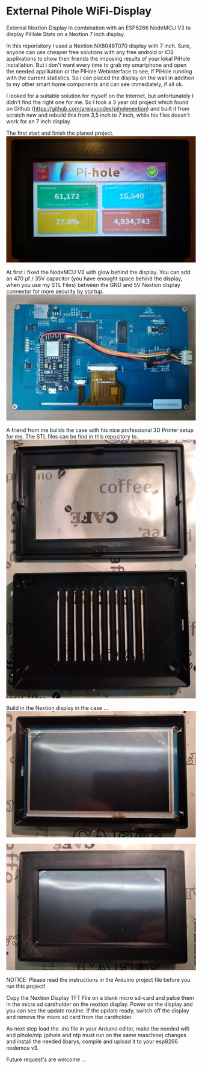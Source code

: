 # External Pihole WiFi-Display
External Nextion Display in combination with an ESP8266 NodeMCU V3 to display PiHole Stats on a Nextion 7 inch display.

In this reporisitory i used a Nextion NX8048T070 display with 7 inch. Sure, anyone can use cheaper free solutions with any
free android or iOS applikations to show their friends the imposing results of your lokal PiHole installation. But i don't
want every time to grab my smartphone and open the needed applikation or the PiHole Webinterface to see, if PiHole running
with the current statistics. So i can placed the display on the wall in addition to my other smart home components and can
see immediately, if all ok.

I looked for a suitable solution for myself on the Internet, but unfortunately I didn't find the right one for me. So I took
a 3 year old project which found on Github (https://github.com/arejaycodes/piholenextion) and built it from scratch new and
rebuild this from 3,5 inch to 7 inch, while his files doesn't work for an 7 inch display.

The first start and finish the planed project.
![Alt text](project_pictures/nextion_NX8048T070_7_inch_in_action_update.png?raw=true "Pihole Nestion WiFi Display cin action")

At first i fixed the NodeMCU V3 with glow behind the display. You can add an 470 μf / 35V capacitor (you have enought space
behind the display, when you use my STL Files) between the GND and 5V Nextion display connextor for more security by startup.
![Alt text](/project_pictures/nextion_NX8048T070_7_inch_build_rearside.png?raw=true "Pihole Nestion WiFi Display build rearside")

A friend from me builds the case with his nice professional 3D Printer setup for me. The STL files can be find in this
repository to.
![Alt text](project_pictures/nextion_NX8048T070_7_inch_case.png?raw=true "Pihole Nestion WiFi Display case")

Build in the Nextion display in the case ...
![Alt text](project_pictures/nextion_NX8048T070_7_inch_build_in.png?raw=true "Pihole Nestion WiFi Display built in")

![Alt text](project_pictures/nextion_NX8048T070_7_inch_build_in_complete.png?raw=true "Pihole Nestion WiFi Display build in complete")

NOTICE: Please read the instructions in the Arduino project file before you run this project!

Copy the Nextion Display TFT File on a blank micro sd-card and palce them in the micro sd cardholder on the nextion display.
Power on the display and you can see the update routine. If the update ready, switch off the display and remove the micro
sd card from the cardholder.

As next step load the .ino file in your Arduino editor, make the needed wifi and pihole/ntp (pihole and ntp must run on the same
maschine) changes and install the needed libarys, compile and upload it to your esp8266 nodemcu v3. 

Future request's are welcome ...
